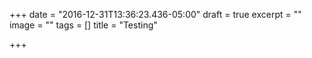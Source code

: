 +++
date = "2016-12-31T13:36:23.436-05:00"
draft = true
excerpt = ""
image = ""
tags = []
title = "Testing"

+++

